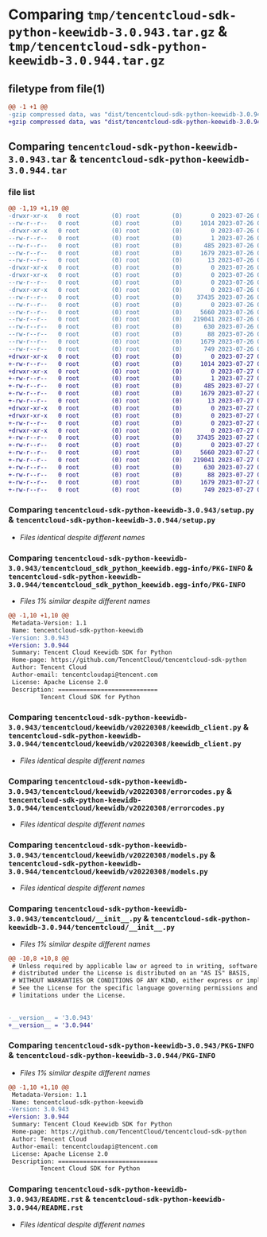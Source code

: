 # Comparing `tmp/tencentcloud-sdk-python-keewidb-3.0.943.tar.gz` & `tmp/tencentcloud-sdk-python-keewidb-3.0.944.tar.gz`

## filetype from file(1)

```diff
@@ -1 +1 @@
-gzip compressed data, was "dist/tencentcloud-sdk-python-keewidb-3.0.943.tar", last modified: Wed Jul 26 00:39:52 2023, max compression
+gzip compressed data, was "dist/tencentcloud-sdk-python-keewidb-3.0.944.tar", last modified: Thu Jul 27 02:18:14 2023, max compression
```

## Comparing `tencentcloud-sdk-python-keewidb-3.0.943.tar` & `tencentcloud-sdk-python-keewidb-3.0.944.tar`

### file list

```diff
@@ -1,19 +1,19 @@
-drwxr-xr-x   0 root         (0) root         (0)        0 2023-07-26 00:39:52.000000 tencentcloud-sdk-python-keewidb-3.0.943/
--rw-r--r--   0 root         (0) root         (0)     1014 2023-07-26 00:39:52.000000 tencentcloud-sdk-python-keewidb-3.0.943/setup.py
-drwxr-xr-x   0 root         (0) root         (0)        0 2023-07-26 00:39:52.000000 tencentcloud-sdk-python-keewidb-3.0.943/tencentcloud_sdk_python_keewidb.egg-info/
--rw-r--r--   0 root         (0) root         (0)        1 2023-07-26 00:39:52.000000 tencentcloud-sdk-python-keewidb-3.0.943/tencentcloud_sdk_python_keewidb.egg-info/dependency_links.txt
--rw-r--r--   0 root         (0) root         (0)      485 2023-07-26 00:39:52.000000 tencentcloud-sdk-python-keewidb-3.0.943/tencentcloud_sdk_python_keewidb.egg-info/SOURCES.txt
--rw-r--r--   0 root         (0) root         (0)     1679 2023-07-26 00:39:52.000000 tencentcloud-sdk-python-keewidb-3.0.943/tencentcloud_sdk_python_keewidb.egg-info/PKG-INFO
--rw-r--r--   0 root         (0) root         (0)       13 2023-07-26 00:39:52.000000 tencentcloud-sdk-python-keewidb-3.0.943/tencentcloud_sdk_python_keewidb.egg-info/top_level.txt
-drwxr-xr-x   0 root         (0) root         (0)        0 2023-07-26 00:39:52.000000 tencentcloud-sdk-python-keewidb-3.0.943/tencentcloud/
-drwxr-xr-x   0 root         (0) root         (0)        0 2023-07-26 00:39:52.000000 tencentcloud-sdk-python-keewidb-3.0.943/tencentcloud/keewidb/
--rw-r--r--   0 root         (0) root         (0)        0 2023-07-26 00:39:52.000000 tencentcloud-sdk-python-keewidb-3.0.943/tencentcloud/keewidb/__init__.py
-drwxr-xr-x   0 root         (0) root         (0)        0 2023-07-26 00:39:52.000000 tencentcloud-sdk-python-keewidb-3.0.943/tencentcloud/keewidb/v20220308/
--rw-r--r--   0 root         (0) root         (0)    37435 2023-07-26 00:39:52.000000 tencentcloud-sdk-python-keewidb-3.0.943/tencentcloud/keewidb/v20220308/keewidb_client.py
--rw-r--r--   0 root         (0) root         (0)        0 2023-07-26 00:39:52.000000 tencentcloud-sdk-python-keewidb-3.0.943/tencentcloud/keewidb/v20220308/__init__.py
--rw-r--r--   0 root         (0) root         (0)     5660 2023-07-26 00:39:52.000000 tencentcloud-sdk-python-keewidb-3.0.943/tencentcloud/keewidb/v20220308/errorcodes.py
--rw-r--r--   0 root         (0) root         (0)   219041 2023-07-26 00:39:52.000000 tencentcloud-sdk-python-keewidb-3.0.943/tencentcloud/keewidb/v20220308/models.py
--rw-r--r--   0 root         (0) root         (0)      630 2023-07-26 00:39:52.000000 tencentcloud-sdk-python-keewidb-3.0.943/tencentcloud/__init__.py
--rw-r--r--   0 root         (0) root         (0)       88 2023-07-26 00:39:52.000000 tencentcloud-sdk-python-keewidb-3.0.943/setup.cfg
--rw-r--r--   0 root         (0) root         (0)     1679 2023-07-26 00:39:52.000000 tencentcloud-sdk-python-keewidb-3.0.943/PKG-INFO
--rw-r--r--   0 root         (0) root         (0)      749 2023-07-26 00:39:52.000000 tencentcloud-sdk-python-keewidb-3.0.943/README.rst
+drwxr-xr-x   0 root         (0) root         (0)        0 2023-07-27 02:18:14.000000 tencentcloud-sdk-python-keewidb-3.0.944/
+-rw-r--r--   0 root         (0) root         (0)     1014 2023-07-27 02:18:14.000000 tencentcloud-sdk-python-keewidb-3.0.944/setup.py
+drwxr-xr-x   0 root         (0) root         (0)        0 2023-07-27 02:18:14.000000 tencentcloud-sdk-python-keewidb-3.0.944/tencentcloud_sdk_python_keewidb.egg-info/
+-rw-r--r--   0 root         (0) root         (0)        1 2023-07-27 02:18:14.000000 tencentcloud-sdk-python-keewidb-3.0.944/tencentcloud_sdk_python_keewidb.egg-info/dependency_links.txt
+-rw-r--r--   0 root         (0) root         (0)      485 2023-07-27 02:18:14.000000 tencentcloud-sdk-python-keewidb-3.0.944/tencentcloud_sdk_python_keewidb.egg-info/SOURCES.txt
+-rw-r--r--   0 root         (0) root         (0)     1679 2023-07-27 02:18:14.000000 tencentcloud-sdk-python-keewidb-3.0.944/tencentcloud_sdk_python_keewidb.egg-info/PKG-INFO
+-rw-r--r--   0 root         (0) root         (0)       13 2023-07-27 02:18:14.000000 tencentcloud-sdk-python-keewidb-3.0.944/tencentcloud_sdk_python_keewidb.egg-info/top_level.txt
+drwxr-xr-x   0 root         (0) root         (0)        0 2023-07-27 02:18:14.000000 tencentcloud-sdk-python-keewidb-3.0.944/tencentcloud/
+drwxr-xr-x   0 root         (0) root         (0)        0 2023-07-27 02:18:14.000000 tencentcloud-sdk-python-keewidb-3.0.944/tencentcloud/keewidb/
+-rw-r--r--   0 root         (0) root         (0)        0 2023-07-27 02:18:14.000000 tencentcloud-sdk-python-keewidb-3.0.944/tencentcloud/keewidb/__init__.py
+drwxr-xr-x   0 root         (0) root         (0)        0 2023-07-27 02:18:14.000000 tencentcloud-sdk-python-keewidb-3.0.944/tencentcloud/keewidb/v20220308/
+-rw-r--r--   0 root         (0) root         (0)    37435 2023-07-27 02:18:14.000000 tencentcloud-sdk-python-keewidb-3.0.944/tencentcloud/keewidb/v20220308/keewidb_client.py
+-rw-r--r--   0 root         (0) root         (0)        0 2023-07-27 02:18:14.000000 tencentcloud-sdk-python-keewidb-3.0.944/tencentcloud/keewidb/v20220308/__init__.py
+-rw-r--r--   0 root         (0) root         (0)     5660 2023-07-27 02:18:14.000000 tencentcloud-sdk-python-keewidb-3.0.944/tencentcloud/keewidb/v20220308/errorcodes.py
+-rw-r--r--   0 root         (0) root         (0)   219041 2023-07-27 02:18:14.000000 tencentcloud-sdk-python-keewidb-3.0.944/tencentcloud/keewidb/v20220308/models.py
+-rw-r--r--   0 root         (0) root         (0)      630 2023-07-27 02:18:14.000000 tencentcloud-sdk-python-keewidb-3.0.944/tencentcloud/__init__.py
+-rw-r--r--   0 root         (0) root         (0)       88 2023-07-27 02:18:14.000000 tencentcloud-sdk-python-keewidb-3.0.944/setup.cfg
+-rw-r--r--   0 root         (0) root         (0)     1679 2023-07-27 02:18:14.000000 tencentcloud-sdk-python-keewidb-3.0.944/PKG-INFO
+-rw-r--r--   0 root         (0) root         (0)      749 2023-07-27 02:18:14.000000 tencentcloud-sdk-python-keewidb-3.0.944/README.rst
```

### Comparing `tencentcloud-sdk-python-keewidb-3.0.943/setup.py` & `tencentcloud-sdk-python-keewidb-3.0.944/setup.py`

 * *Files identical despite different names*

### Comparing `tencentcloud-sdk-python-keewidb-3.0.943/tencentcloud_sdk_python_keewidb.egg-info/PKG-INFO` & `tencentcloud-sdk-python-keewidb-3.0.944/tencentcloud_sdk_python_keewidb.egg-info/PKG-INFO`

 * *Files 1% similar despite different names*

```diff
@@ -1,10 +1,10 @@
 Metadata-Version: 1.1
 Name: tencentcloud-sdk-python-keewidb
-Version: 3.0.943
+Version: 3.0.944
 Summary: Tencent Cloud Keewidb SDK for Python
 Home-page: https://github.com/TencentCloud/tencentcloud-sdk-python
 Author: Tencent Cloud
 Author-email: tencentcloudapi@tencent.com
 License: Apache License 2.0
 Description: ============================
         Tencent Cloud SDK for Python
```

### Comparing `tencentcloud-sdk-python-keewidb-3.0.943/tencentcloud/keewidb/v20220308/keewidb_client.py` & `tencentcloud-sdk-python-keewidb-3.0.944/tencentcloud/keewidb/v20220308/keewidb_client.py`

 * *Files identical despite different names*

### Comparing `tencentcloud-sdk-python-keewidb-3.0.943/tencentcloud/keewidb/v20220308/errorcodes.py` & `tencentcloud-sdk-python-keewidb-3.0.944/tencentcloud/keewidb/v20220308/errorcodes.py`

 * *Files identical despite different names*

### Comparing `tencentcloud-sdk-python-keewidb-3.0.943/tencentcloud/keewidb/v20220308/models.py` & `tencentcloud-sdk-python-keewidb-3.0.944/tencentcloud/keewidb/v20220308/models.py`

 * *Files identical despite different names*

### Comparing `tencentcloud-sdk-python-keewidb-3.0.943/tencentcloud/__init__.py` & `tencentcloud-sdk-python-keewidb-3.0.944/tencentcloud/__init__.py`

 * *Files 1% similar despite different names*

```diff
@@ -10,8 +10,8 @@
 # Unless required by applicable law or agreed to in writing, software
 # distributed under the License is distributed on an "AS IS" BASIS,
 # WITHOUT WARRANTIES OR CONDITIONS OF ANY KIND, either express or implied.
 # See the License for the specific language governing permissions and
 # limitations under the License.
 
 
-__version__ = '3.0.943'
+__version__ = '3.0.944'
```

### Comparing `tencentcloud-sdk-python-keewidb-3.0.943/PKG-INFO` & `tencentcloud-sdk-python-keewidb-3.0.944/PKG-INFO`

 * *Files 1% similar despite different names*

```diff
@@ -1,10 +1,10 @@
 Metadata-Version: 1.1
 Name: tencentcloud-sdk-python-keewidb
-Version: 3.0.943
+Version: 3.0.944
 Summary: Tencent Cloud Keewidb SDK for Python
 Home-page: https://github.com/TencentCloud/tencentcloud-sdk-python
 Author: Tencent Cloud
 Author-email: tencentcloudapi@tencent.com
 License: Apache License 2.0
 Description: ============================
         Tencent Cloud SDK for Python
```

### Comparing `tencentcloud-sdk-python-keewidb-3.0.943/README.rst` & `tencentcloud-sdk-python-keewidb-3.0.944/README.rst`

 * *Files identical despite different names*

